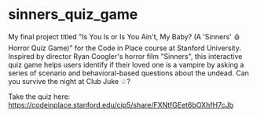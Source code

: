 # sinners_quiz_game
My final project titled "Is You Is or Is You Ain't, My Baby? (A 'Sinners' 🩸 Horror Quiz Game)" for the Code in Place course at Stanford University. Inspired by director Ryan Coogler's horror film "Sinners", this interactive quiz game helps users identify if their loved one is a vampire by asking a series of scenario and behavioral-based questions about the undead. Can you survive the night at Club Juke ♤? 

Take the quiz here: https://codeinplace.stanford.edu/cip5/share/FXNtfGEet6bOXhfH7cJb
